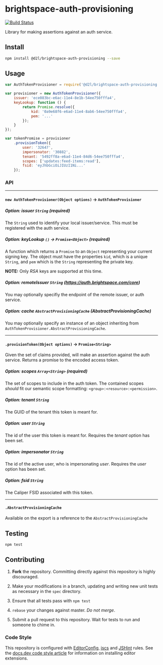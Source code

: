# brightspace-auth-provisioning

[![Build Status](https://travis-ci.org/Brightspace/node-auth-provisioning.svg?branch=master)](https://travis-ci.org/Brightspace/node-auth-provisioning)

Library for making assertions against an auth service.

## Install

```bash
npm install @d2l/brightspace-auth-provisioning --save
```


## Usage

```js
var AuthTokenProvisioner = require('@d2l/brightspace-auth-provisioning');

var provisioner = new AuthTokenProvisioner({
	issuer: 'ece083bc-e6ac-11e4-8e1b-54ee750fffa4',
	keyLookup: function () {
		return Promise.resolve({
			kid: '0a9e68f6-e6ad-11e4-8ab6-54ee750fffa4',
			pem: '...'
		});
	}
});

var tokenPromise = provisioner
	.provisionToken({
		user: '32647',
		impersonator: '30882',
		tenant: '5492ff8a-e6ad-11e4-84d6-54ee750fffa4',
		scopes: ['updates:feed-items:read'],
		fsid: 'eyJhbGciOiJIUzI1Ni...'
	});
```

### API

---

#### `new AuthTokenProvisioner(Object options)` -> `AuthTokenProvisioner`


##### Option: issuer `String` _(required)_

The `String` used to identify your local issuer/service. This must be registered
with the auth service.

##### Option: keyLookup `()` -> `Promise<Object>` _(required)_

A function which returns a `Promise` to an `Object` representing your current
signing key. The object must have the properties `kid`, which is a unique
`String`, and `pem` which is the `String` representing the private key.

**NOTE:** Only _RSA_ keys are supported at this time.

##### Option: remoteIssuer `String` _(https://auth.brightspace.com/core)_

You may optionally specifiy the endpoint of the remote issuer, or auth service.

##### Option: cache `AbstractProvisioningCache` _(AbstractProvisioningCache)_

You may optionally specify an instance of an object inheriting from
`AuthTokenProvisioner.AbstractProvisioningCache`.

---

#### `.provisionToken(Object options)` -> `Promise<String>`

Given the set of claims provided, will make an assertion against the auth
service. Returns a promise to the encoded access token.

##### Option: scopes `Array<String>` _(required)_

The set of scopes to include in the auth token. The contained scopes _should_
fit our semantic scope formatting: `<group>:<resource>:<permission>`.

##### Option: tenant `String`

The GUID of the tenant this token is meant for.

##### Option: user `String`

The id of the user this token is meant for. Requires the _tenant_ option has
been set.

##### Option: impersonator `String`

The id of the active user, who is impersonating _user_. Requires the _user_
option has been set.

##### Option: fsid `String`

The Caliper FSID associated with this token.

---

#### `.AbstractProvisioningCache`

Available on the export is a reference to the `AbstractProvisioningCache`

## Testing

```bash
npm test
```

## Contributing

1. **Fork** the repository. Committing directly against this repository is
   highly discouraged.

2. Make your modifications in a branch, updating and writing new unit tests
   as necessary in the `spec` directory.

3. Ensure that all tests pass with `npm test`

4. `rebase` your changes against master. *Do not merge*.

5. Submit a pull request to this repository. Wait for tests to run and someone
   to chime in.

### Code Style

This repository is configured with [EditorConfig][EditorConfig], [jscs][jscs]
and [JSHint][JSHint] rules. See the [docs.dev code style article][code style]
for information on installing editor extensions.

[EditorConfig]: http://editorconfig.org/
[jscs]: http://jscs.info/
[JSHint]: http://jshint.com/
[code style]: http://docs.dev.d2l/index.php/JavaScript_Code_Style_(Personal_Learning)
